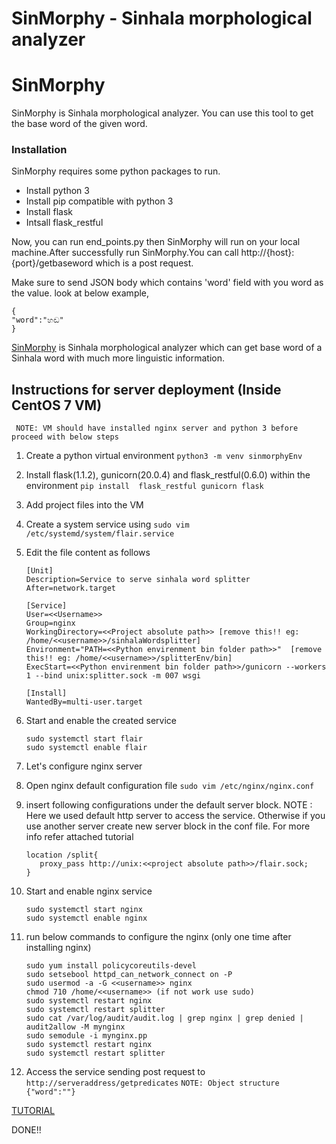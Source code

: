 # SinMorphy - Sinhala morphological analyzer 

# SinMorphy 

SinMorphy is Sinhala morphological analyzer. You can use this tool to get the base word of the given word. 

### Installation

SinMorphy requires some python packages to run.

 - Install python 3
 - Install pip compatible with python 3
 - Install flask
 - Intsall flask_restful


Now, you can run end_points.py then SinMorphy will run on your local machine.After successfully run SinMorphy.You can call http://{host}:{port}/getbaseword which is a post request. 

Make sure to send JSON body which contains 'word' field with you word as the value. look at below example,

    {
    "word":"හඬ"
    }
    
[SinMorphy](http://nlp-tools.uom.lk/sin-morphy/#) is Sinhala morphological analyzer which can get base word of a Sinhala word with much more linguistic information.

## Instructions for server deployment (Inside CentOS 7 VM)

``` NOTE: VM should have installed nginx server and python 3 before proceed with below steps```
1. Create a python virtual environment `python3 -m venv sinmorphyEnv`
2. Install flask(1.1.2), gunicorn(20.0.4) and flask_restful(0.6.0) within the environment `pip install  flask_restful gunicorn flask`
3. Add project files into the VM
4. Create a system service using `sudo vim /etc/systemd/system/flair.service`
5. Edit the file content as follows

    ```
    [Unit]
    Description=Service to serve sinhala word splitter
    After=network.target
    
    [Service]
    User=<<Username>>
    Group=nginx
    WorkingDirectory=<<Project absolute path>> [remove this!! eg: /home/<<username>>/sinhalaWordsplitter]
    Environment="PATH=<<Python envirenment bin folder path>>"  [remove this!! eg: /home/<<username>>/splitterEnv/bin]
    ExecStart=<<Python envirenment bin folder path>>/gunicorn --workers 1 --bind unix:splitter.sock -m 007 wsgi
    
    [Install]
    WantedBy=multi-user.target
    ```

6. Start and enable the created service

    ```
   sudo systemctl start flair
   sudo systemctl enable flair
    ```

7. Let's configure nginx server
8. Open nginx default configuration file `sudo vim /etc/nginx/nginx.conf`
9. insert following configurations under the default server block. NOTE : Here we used default http server to access the service. Otherwise if you use another server create new server block in the conf file. For more info refer attached tutorial

    ```
    location /split{
       proxy_pass http://unix:<<project absolute path>>/flair.sock;
    }
    ```

10. Start and enable nginx service

    ```
    sudo systemctl start nginx
    sudo systemctl enable nginx
    ```
    
11. run below commands to configure the nginx (only one time after installing nginx)
    ```
    sudo yum install policycoreutils-devel
    sudo setsebool httpd_can_network_connect on -P
    sudo usermod -a -G <<username>> nginx
    chmod 710 /home/<<username>> (if not work use sudo)
    sudo systemctl restart nginx
    sudo systemctl restart splitter
    sudo cat /var/log/audit/audit.log | grep nginx | grep denied | audit2allow -M mynginx
    sudo semodule -i mynginx.pp
    sudo systemctl restart nginx
    sudo systemctl restart splitter
    ```

11. Access the service sending post request to `http://serveraddress/getpredicates`
`NOTE: Object structure {"word":""}`

[TUTORIAL](https://www.digitalocean.com/community/tutorials/how-to-serve-flask-applications-with-gunicorn-and-nginx-on-centos-7)

DONE!!